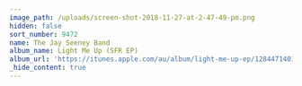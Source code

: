 ```yaml
---
image_path: /uploads/screen-shot-2018-11-27-at-2-47-49-pm.png
hidden: false
sort_number: 9472
name: The Jay Seeney Band
album_name: Light Me Up (SFR EP)
album_url: 'https://itunes.apple.com/au/album/light-me-up-ep/1284471401'
_hide_content: true
---
```


